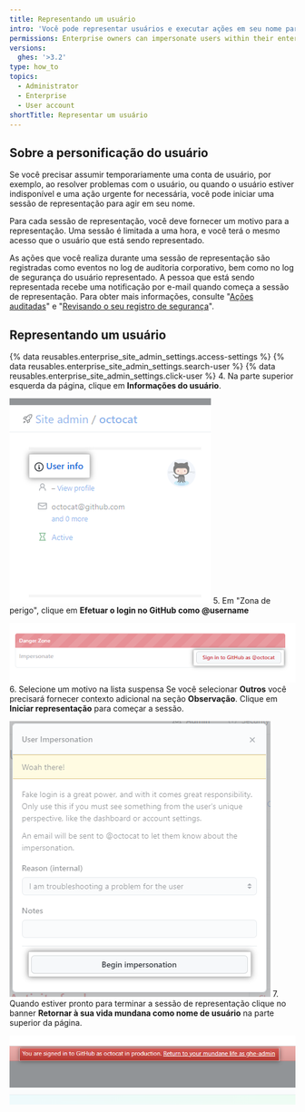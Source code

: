 ```yaml
---
title: Representando um usuário
intro: 'Você pode representar usuários e executar ações em seu nome para solução de problemas, desbloqueio e outras razões legítimas.'
permissions: Enterprise owners can impersonate users within their enterprise.
versions:
  ghes: '>3.2'
type: how_to
topics:
  - Administrator
  - Enterprise
  - User account
shortTitle: Representar um usuário
---
```


## Sobre a personificação do usuário

Se você precisar assumir temporariamente uma conta de usuário, por exemplo, ao resolver problemas com o usuário, ou quando o usuário estiver indisponível e uma ação urgente for necessária, você pode iniciar uma sessão de representação para agir em seu nome.

Para cada sessão de representação, você deve fornecer um motivo para a representação. Uma sessão é limitada a uma hora, e você terá o mesmo acesso que o usuário que está sendo representado.

As ações que você realiza durante uma sessão de representação são registradas como eventos no log de auditoria corporativo, bem como no log de segurança do usuário representado. A pessoa que está sendo representada recebe uma notificação por e-mail quando começa a sessão de representação. Para obter mais informações, consulte "[Ações auditadas](/admin/user-management/monitoring-activity-in-your-enterprise/audited-actions)" e "[Revisando o seu registro de segurança](/authentication/keeping-your-account-and-data-secure/reviewing-your-security-log)".

## Representando um usuário

{% data reusables.enterprise_site_admin_settings.access-settings %}
{% data reusables.enterprise_site_admin_settings.search-user %}
{% data reusables.enterprise_site_admin_settings.click-user %}
4. Na parte superior esquerda da página, clique em **Informações do usuário**.

   ![Informação de usuário](/assets/images/enterprise/stafftools/user-info.png)
5. Em "Zona de perigo", clique em **Efetuar o login no GitHub como @username**

   ![Representar usuário](/assets/images/enterprise/stafftools/impersonate.png)
6. Selecione um motivo na lista suspensa Se você selecionar **Outros** você precisará fornecer contexto adicional na seção **Observação**. Clique em **Iniciar representação** para começar a sessão.

   ![Motivo da representação](/assets/images/enterprise/stafftools/impersonation-reason.png)
7. Quando estiver pronto para terminar a sessão de representação clique no banner **Retornar à sua vida mundana como nome de usuário** na parte superior da página.

   ![Encerrar representação](/assets/images/enterprise/stafftools/end-impersonation.png)
